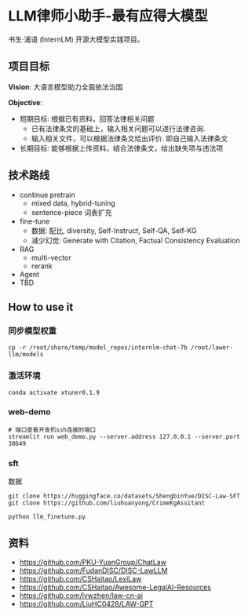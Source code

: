 # LLM律师小助手-最有应得大模型

书生·浦语 (InternLM) 开源大模型实践项目。

## 项目目标

**Vision**: 大语言模型助力全面依法治国

**Objective**: 
- 短期目标: 根据已有资料，回答法律相关问题
    - 已有法律条文的基础上，输入相关问题可以进行法律咨询.
    - 输入相关文件，可以根据法律条文给出评价. 即自己输入法律条文
- 长期目标: 能够根据上传资料，结合法律条文，给出缺失项与违法项


## 技术路线

- continue pretrain
    - mixed data, hybrid-tuning
    - sentence-piece 词表扩充
- fine-tune
    - 数据: 配比, diversity, Self-Instruct, Self-QA, Self-KG
    - 减少幻觉: Generate with Citation, Factual Consistency Evaluation
- RAG
    - multi-vector
    - rerank
- Agent
- TBD


## How to use it
### 同步模型权重
```
cp -r /root/share/temp/model_repos/internlm-chat-7b /root/lawer-llm/models
```

### 激活环境
```
conda activate xtuner0.1.9
```

### web-demo
```
# 端口查看开发机ssh连接的端口
streamlit run web_demo.py --server.address 127.0.0.1 --server.port 38649
```

### sft

数据
```
git clone https://huggingface.co/datasets/ShengbinYue/DISC-Law-SFT
git clone https://github.com/liuhuanyong/CrimeKgAssitant
```

```
python llm_finetune.py
```


## 资料

- https://github.com/PKU-YuanGroup/ChatLaw
- https://github.com/FudanDISC/DISC-LawLLM
- https://github.com/CSHaitao/LexiLaw
- https://github.com/CSHaitao/Awesome-LegalAI-Resources
- https://github.com/lvwzhen/law-cn-ai
- https://github.com/LiuHC0428/LAW-GPT
